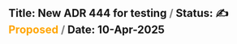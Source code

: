 ## **Title:** New ADR 444 for testing **<font color="grey"> / </font>** **Status:** ✍️ <font color="orange">Proposed </font> **<font color="grey"> / </font>** **Date:** 10-Apr-2025
